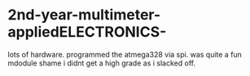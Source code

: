 # 2nd-year-multimeter-appliedELECTRONICS-
lots of hardware. programmed the atmega328 via spi. was quite a fun mdodule shame i didnt get a high grade as i slacked off.
